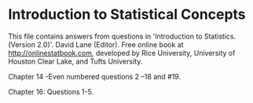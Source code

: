 # Introduction to Statistical Concepts
This file contains answers from questions in 'Introduction to Statistics.(Version 2.0)'. David Lane (Editor). Free online book at
http://onlinestatbook.com, developed by Rice University, University of Houston Clear Lake, and Tufts University.

Chapter 14 -Even numbered questions 2 –18 and #19.

Chapter 16: Questions 1-5.